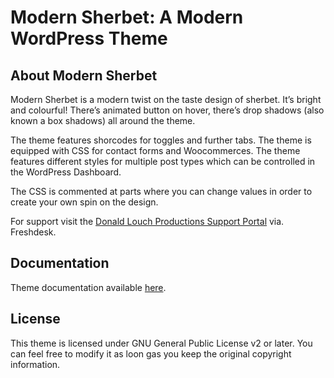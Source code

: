 # Modern Sherbet: A Modern WordPress Theme

## About Modern Sherbet

Modern Sherbet is a modern twist on the taste design of sherbet. It’s bright and colourful! There’s animated button on hover, there’s drop shadows (also known a box shadows) all around the theme.

The theme features shorcodes for toggles and further tabs. The theme is equipped with CSS for contact forms and Woocommerces. The theme features different styles for multiple post types which can be controlled in the WordPress Dashboard.

The CSS is commented at parts where you can change values in order to create your own spin on the design.

For support visit the [Donald Louch Productions Support Portal](https://dlproductions.freshdesk.com/) via. Freshdesk.

## Documentation

Theme documentation available [here](http://sherbet.theme.donaldlouch.ca/documentation/).

## License

This theme is licensed under  GNU General Public License v2 or later. You can feel free to modify it as loon gas you keep the original copyright information.
